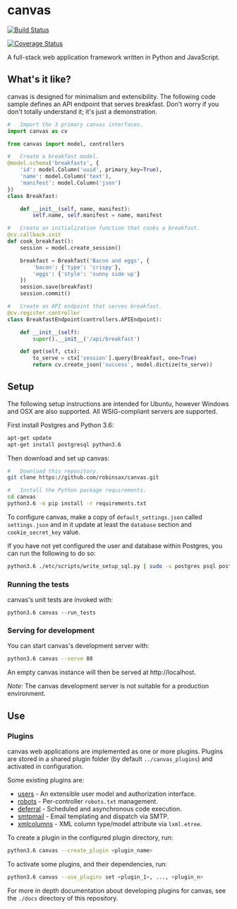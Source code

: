# canvas

[![Build Status](https://travis-ci.org/robinsax/canvas.svg?branch=master)](https://travis-ci.org/robinsax/canvas)

[![Coverage Status](https://coveralls.io/repos/github/robinsax/canvas/badge.svg?branch=master)](https://coveralls.io/github/robinsax/canvas?branch=master)

A full-stack web application framework written in Python and JavaScript.

## What's it like?

canvas is designed for minimalism and extensibility. The following code sample
defines an API endpoint that serves breakfast. Don't worry if you don't totally understand
it; it's just a demonstration.

```python
#	Import the 3 primary canvas interfaces.
import canvas as cv

from canvas import model, controllers

#	Create a breakfast model.
@model.schema('breakfasts', {
	'id': model.Column('uuid', primary_key=True),
	'name': model.Column('text'),
	'manifest': model.Column('json')
})
class Breakfast:

	def __init__(self, name, manifest):
		self.name, self.manifest = name, manifest

#	Create an initialization function that cooks a breakfast.
@cv.callback.init
def cook_breakfast():
	session = model.create_session()

	breakfast = Breakfast('Bacon and eggs', {
		'bacon': {'type': 'crispy'},
		'eggs': {'style': 'sunny side up'}
	})
	session.save(breakfast)
	session.commit()

#	Create an API endpoint that serves breakfast.
@cv.register.controller
class BreakfastEndpoint(controllers.APIEndpoint):

	def __init__(self):
		super().__init__('/api/breakfast')

	def get(self, ctx):
		to_serve = ctx['session'].query(Breakfast, one=True)
		return cv.create_json('success', model.dictize(to_serve))
```

## Setup 

The following setup instructions are intended for Ubuntu, however Windows and OSX
are also supported. All WSIG-compliant servers are supported.

First install Postgres and Python 3.6:
```bash
apt-get update
apt-get install postgresql python3.6
```

Then download and set up canvas:
```bash
#	Download this repository.
git clone https://github.com/robinsax/canvas.git

#	Install the Python package requirements.
cd canvas
python3.6 -m pip install -r requirements.txt
```

To configure canvas, make a copy of `default_settings.json` called `settings.json`
and in it update at least the `database` section and `cookie_secret_key` value.

If you have not yet configured the user and database within Postgres, you can
run the following to do so:
```bash
python3.6 ./etc/scripts/write_setup_sql.py | sudo -u postgres psql postgres
```

### Running the tests

canvas's unit tests are invoked with:
```
python3.6 canvas --run_tests
```

###	Serving for development

You can start canvas's development server with:
```bash
python3.6 canvas --serve 80
```

An empty canvas instance will then be served at http://localhost.

*Note:* The canvas development server is not suitable for a production environment.

## Use

### Plugins

canvas web applications are implemented as one or more plugins. Plugins are stored
in a shared plugin folder (by default `../canvas_plugins`) and activated in
configuration.

Some existing plugins are:
* [users](https://github.com/robinsax/canvas-pl-users) - An extensible user model and authorization interface. 
* [robots](https://github.com/robinsax/canvas) - Per-controller `robots.txt` management.
* [deferral](https://github.com/robinsax/canvas-pl-deferral) - Scheduled and asynchronous code execution.
* [smtpmail](https://github.com/robinsax/canvas-pl-smtpmail) - Email templating and dispatch via SMTP.
* [xmlcolumns](https://github.com/robinsax/canvas-pl-xmlcolumns) - XML column type/model attribute via `lxml.etree`.

To create a plugin in the configured plugin directory, run:
```bash
python3.6 canvas --create_plugin <plugin_name>
```

To activate some plugins, and their dependencies, run:
```bash
python3.6 canvas --use_plugins set <plugin_1>, ..., <plugin_n>
```

For more in depth documentation about developing plugins for canvas, see the `./docs`
directory of this repository.
